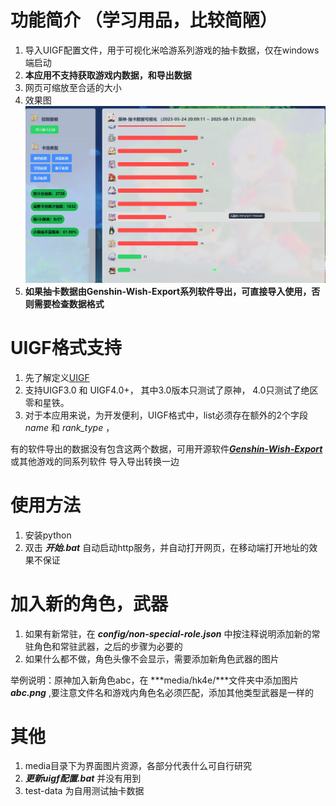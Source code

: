 # 功能简介 （学习用品，比较简陋）

1. 导入UIGF配置文件，用于可视化米哈游系列游戏的抽卡数据，仅在windows端启动
2. **本应用不支持获取游戏内数据，和导出数据**
3. 网页可缩放至合适的大小
4. 效果图![img](example.png)
5. **如果抽卡数据由Genshin-Wish-Export系列软件导出，可直接导入使用，否则需要检查数据格式**

# UIGF格式支持

1. 先了解定义[UIGF](https://uigf.org/zh/api.html)
2. 支持UIGF3.0 和 UIGF4.0+， 其中3.0版本只测试了原神， 4.0只测试了绝区零和星铁。
3. 对于本应用来说，为开发便利，UIGF格式中，list必须存在额外的2个字段 *name* 和 *rank\_type* ，

有的软件导出的数据没有包含这两个数据，可用开源软件[***Genshin-Wish-Export*** ](https://github.com/biuuu/genshin-wish-export)或其他游戏的同系列软件 导入导出转换一边

# 使用方法

1. 安装python 
2. 双击 ***开始.bat*** 自动启动http服务，并自动打开网页，在移动端打开地址的效果不保证



# 加入新的角色，武器



1. 如果有新常驻，在 ***config/non-special-role.json*** 中按注释说明添加新的常驻角色和常驻武器，之后的步骤为必要的
2. 如果什么都不做，角色头像不会显示，需要添加新角色武器的图片

举例说明：原神加入新角色abc，在 ***media/hk4e/***文件夹中添加图片 ***abc.png***  ,要注意文件名和游戏内角色名必须匹配，添加其他类型武器是一样的

# 其他

1. media目录下为界面图片资源，各部分代表什么可自行研究
2. ***更新uigf配置.bat*** 并没有用到
3. test-data 为自用测试抽卡数据
